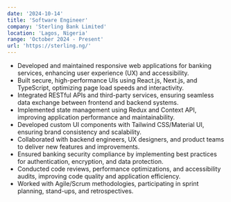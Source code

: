 ```yaml
---
date: '2024-10-14'
title: 'Software Engineer'
company: 'Sterling Bank Limited'
location: 'Lagos, Nigeria'
range: 'October 2024 - Present'
url: 'https://sterling.ng/'
---
```


- Developed and maintained responsive web applications for banking services, enhancing user experience (UX) and accessibility.
- Built secure, high-performance UIs using React.js, Next.js, and TypeScript, optimizing page load speeds and interactivity.
- Integrated RESTful APIs and third-party services, ensuring seamless data exchange between frontend and backend systems.
- Implemented state management using Redux and Context API, improving application performance and maintainability.
- Developed custom UI components with Tailwind CSS/Material UI, ensuring brand consistency and scalability.
- Collaborated with backend engineers, UX designers, and product teams to deliver new features and improvements.
- Ensured banking security compliance by implementing best practices for authentication, encryption, and data protection.
- Conducted code reviews, performance optimizations, and accessibility audits, improving code quality and application efficiency.
- Worked with Agile/Scrum methodologies, participating in sprint planning, stand-ups, and retrospectives.
